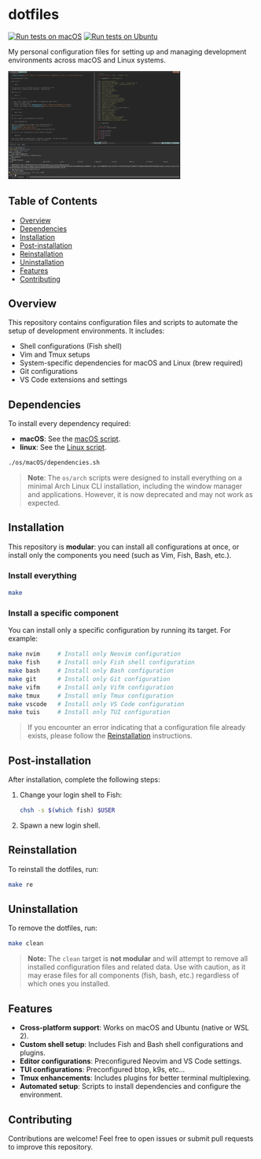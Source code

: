 # dotfiles

[![Run tests on macOS](https://github.com/foliea/dotfiles/actions/workflows/test-macOS.yml/badge.svg)](https://github.com/foliea/dotfiles/actions/workflows/test-macOS.yml)
[![Run tests on Ubuntu](https://github.com/foliea/dotfiles/actions/workflows/test-ubuntu.yml/badge.svg)](https://github.com/foliea/dotfiles/actions/workflows/test-ubuntu.yml)

My personal configuration files for setting up and managing development environments across macOS and Linux systems.

<img src="/images/env.png" width="350"/>

## Table of Contents

- [Overview](#overview)
- [Dependencies](#dependencies)
- [Installation](#installation)
- [Post-installation](#post-installation)
- [Reinstallation](#reinstallation)
- [Uninstallation](#uninstallation)
- [Features](#features)
- [Contributing](#contributing)

## Overview

This repository contains configuration files and scripts to automate the setup of development environments. It includes:

- Shell configurations (Fish shell)
- Vim and Tmux setups
- System-specific dependencies for macOS and Linux (brew required)
- Git configurations
- VS Code extensions and settings

## Dependencies

To install every dependency required:

- **macOS**: See the [macOS script](os/macOS/dependencies.sh).
- **linux**: See the [Linux script](os/linux/dependencies.sh).

```bash
./os/macOS/dependencies.sh
```

> **Note**: The `os/arch` scripts were designed to install everything on a minimal Arch Linux CLI installation, including the window manager and applications. However, it is now deprecated and may not work as expected.

## Installation

This repository is **modular**: you can install all configurations at once, or install only the components you need (such as Vim, Fish, Bash, etc.).

### Install everything

```bash
make
```

### Install a specific component

You can install only a specific configuration by running its target. For example:

```bash
make nvim     # Install only Neovim configuration
make fish     # Install only Fish shell configuration
make bash     # Install only Bash configuration
make git      # Install only Git configuration
make vifm     # Install only Vifm configuration
make tmux     # Install only Tmux configuration
make vscode   # Install only VS Code configuration
make tuis     # Install only TUI configuration
```

> If you encounter an error indicating that a configuration file already exists, please follow the [Reinstallation](#reinstallation) instructions.

## Post-installation

After installation, complete the following steps:

1. Change your login shell to Fish:
   ```bash
   chsh -s $(which fish) $USER
   ```
2. Spawn a new login shell.

## Reinstallation

To reinstall the dotfiles, run:

```bash
make re
```

## Uninstallation

To remove the dotfiles, run:

```bash
make clean
```

> **Note:** The `clean` target is **not modular** and will attempt to remove all installed configuration files and related data. Use with caution, as it may erase files for all components (fish, bash, etc.) regardless of which ones you installed.

## Features

- **Cross-platform support**: Works on macOS and Ubuntu (native or WSL 2).
- **Custom shell setup**: Includes Fish and Bash shell configurations and plugins.
- **Editor configurations**: Preconfigured Neovim and VS Code settings.
- **TUI configurations**: Preconfigured btop, k9s, etc...
- **Tmux enhancements**: Includes plugins for better terminal multiplexing.
- **Automated setup**: Scripts to install dependencies and configure the environment.

## Contributing

Contributions are welcome! Feel free to open issues or submit pull requests to improve this repository.
